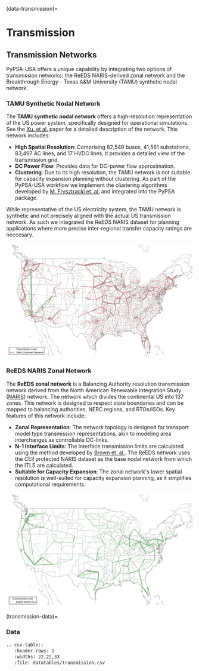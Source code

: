 (data-transmission)=
# Transmission

## Transmission Networks

PyPSA-USA offers a unique capability by integrating two options of transmission networks: the ReEDS NARIS-derived zonal network and the Breakthrough Energy - Texas A&M University (TAMU) synthetic nodal network.

### TAMU Synthetic Nodal Network

The **TAMU synthetic nodal network** offers a high-resolution representation of the US power system, specifically designed for operational simulations. See the [Xu. et al.](https://arxiv.org/abs/2002.06155) paper for a detailed description of the network. This network includes:

- **High Spatial Resolution**: Comprising 82,549 buses, 41,561 substations, 83,497 AC lines, and 17 HVDC lines, it provides a detailed view of the transmission grid.
- **DC Power Flow**: Provides data for DC-power flow approximation.
- **Clustering**: Due to its high resolution, the TAMU network is not suitable for capacity expansion planning without clustering. As part of the PyPSA-USA workflow we implement the clustering algorithms developed by [M. Frysztracki et. al.](https://energyinformatics.springeropen.com/articles/10.1186/s42162-022-00187-7) and integrated into the PyPSA package.

While representative of the US electricity system, the TAMU network is synthetic and not precisely aligned with the actual US transmission network. As such we integrated the ReEDS NARIS dataset for planning applications where more precise inter-regional transfer capacity ratings are neccesary.

![TAMU_clustered](./_static/networks/TAMU_Clustered_500.png)

### ReEDS NARIS Zonal Network

The **ReEDS zonal network** is a Balancing Authority resolution transmission network derived from the North American Renewable Integration Study ([NARIS](https://www.nrel.gov/analysis/naris.html)) network. The network which divides the continental US into 137 zones. This network is designed to respect state boundaries and can be mapped to balancing authorities, NERC regions, and RTOs/ISOs. Key features of this network include:

- **Zonal Representation**: The network topology is designed for transport model type transmission representations, akin to modeling area interchanges as controllable DC-links.
- **N-1 Interface Limits**: The interface transmission limits are calculated using the method developed by [Brown et. al.](https://arxiv.org/abs/2308.03612). The ReEDS network uses the CEII protected NARIS dataset as the base nodal network from which the ITLS are calculated.
- **Suitable for Capacity Expansion**: The zonal network's lower spatial resolution is well-suited for capacity expansion planning, as it simplifies computational requirements.


![ReEDS_topology](./_static/networks/ReEDS_Topology.png)


(transmission-data)=
### Data
```{eval-rst}
.. csv-table::
   :header-rows: 1
   :widths: 22,22,33
   :file: datatables/transmission.csv
```
